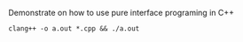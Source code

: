 Demonstrate on how to use pure interface programing in C++

```
clang++ -o a.out *.cpp && ./a.out
```
